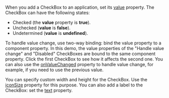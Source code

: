 When you add a CheckBox to an application, set its [value](/Documentation/ApiReference/UI_Components/dxCheckBox/Configuration/#value) property. The CheckBox can have the following states: 

- Checked (the **value** property is **true**).
- Unchecked (**value** is **false**).
- Undetermined (**value** is **undefined**).

To handle value change, use two-way binding: bind the value property to a component property. In this demo, the value properties of the "Handle value change" and "Disabled" CheckBoxes are bound to the same component property. Click the first CheckBox to see how it affects the second one. You can also use the [onValueChanged](/Documentation/ApiReference/UI_Components/dxCheckBox/Configuration/#onValueChanged) property to handle value change, for example, if you need to use the previous value.

You can specify custom width and height for the CheckBox. Use the [iconSize](/Documentation/ApiReference/UI_Components/dxCheckBox/Configuration/#iconSize) property for this purpose. You can also add a label to the CheckBox: set the [text](/Documentation/ApiReference/UI_Components/dxCheckBox/Configuration/#text) property.